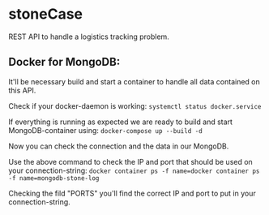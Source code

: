 # stoneCase
REST API to handle a logistics tracking problem.

## Docker for MongoDB:
It'll be necessary build and start a container to handle all data contained on this API.

Check if your docker-daemon is working:
`systemctl status docker.service`

If everything is running as expected we are ready to build and start MongoDB-container using:
`docker-compose up --build -d`

Now you can check the connection and the data in our MongoDB.

Use the above command to check the IP and port that should be used on your connection-string:
`docker container ps -f name=docker container ps -f name=mongodb-stone-log`

Checking the fild "PORTS" you'll find the correct IP and port to put in your connection-string.